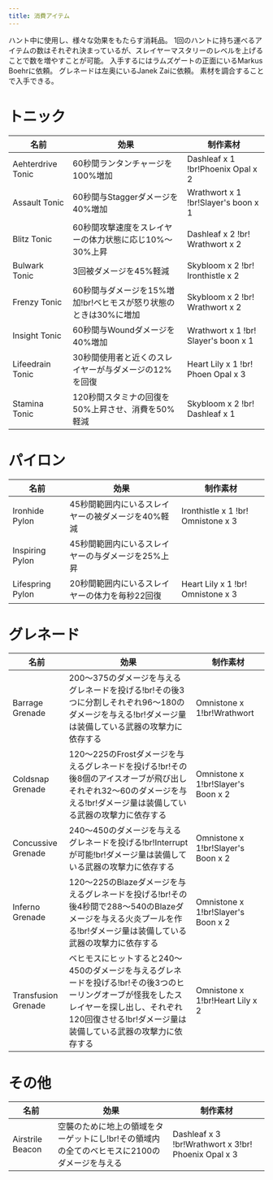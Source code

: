 ```yaml
---
title: 消費アイテム
---
```

ハント中に使用し、様々な効果をもたらす消耗品。
1回のハントに持ち運べるアイテムの数はそれぞれ決まっているが、スレイヤーマスタリーのレベルを上げることで数を増やすことが可能。
入手するにはラムズゲートの正面にいるMarkus Boehrに依頼。
グレネードは左奥にいるJanek Zaiに依頼。
素材を調合することで入手できる。


# トニック

名前 | 効果 | 制作素材
-- | -- | --
Aehterdrive Tonic  |  60秒間ランタンチャージを100%増加  |  Dashleaf x 1 !br!Phoenix Opal x 2
Assault Tonic  |  60秒間与Staggerダメージを40%増加  |  Wrathwort x 1 !br!Slayer's boon x 1
Blitz Tonic  |  60秒間攻撃速度をスレイヤーの体力状態に応じ10%～30%上昇  |  Dashleaf x 2 !br! Wrathwort x 2
Bulwark Tonic  |  3回被ダメージを45%軽減  |  Skybloom x 2 !br! Ironthistle x 2
Frenzy Tonic  |  60秒間与ダメージを15%増加!br!ベヒモスが怒り状態のときは30%に増加  |  Skybloom x 2 !br! Wrathwort x 2
Insight Tonic  |  60秒間与Woundダメージを40%増加  |  Wrathwort x 1 !br! Slayer's boon x 1
Lifeedrain Tonic  |  30秒間使用者と近くのスレイヤーが与ダメージの12%を回復  |  Heart Lily x 1 !br! Phoen Opal x 3
Stamina Tonic  |  120秒間スタミナの回復を50%上昇させ、消費を50%軽減  |  Skybloom x 2 !br! Dashleaf x 1

# パイロン

名前 | 効果 | 制作素材
-- | -- | --
Ironhide Pylon  |  45秒間範囲内にいるスレイヤーの被ダメージを40%軽減  |  Ironthistle x 1 !br! Omnistone x 3
Inspiring Pylon  |  45秒間範囲内にいるスレイヤーの与ダメージを25%上昇  |    |  Wrathwort x 1 !br! Omnistone ix Opal x 3
Lifespring Pylon  |  20秒間範囲内にいるスレイヤーの体力を毎秒22回復  |  Heart Lily x 1 !br! Omnistone x 3

# グレネード

名前 | 効果 | 制作素材
-- | -- | --
Barrage Grenade  |  200～375のダメージを与えるグレネードを投げる!br!その後3つに分割しそれぞれ96～180のダメージを与える!br!ダメージ量は装備している武器の攻撃力に依存する  |  Omnistone x 1!br!Wrathwort
Coldsnap Grenade  |  120～225のFrostダメージを与えるグレネードを投げる!br!その後8個のアイスオーブが飛び出しそれぞれ32～60のダメージを与える!br!ダメージ量は装備している武器の攻撃力に依存する  |  Omnistone x 1!br!Slayer's Boon x 2
Concussive Grenade  |  240～450のダメージを与えるグレネードを投げる!br!Interruptが可能!br!ダメージ量は装備している武器の攻撃力に依存する  |  Omnistone x 1!br!Slayer's Boon x 2
Inferno Grenade  |  120～225のBlazeダメージを与えるグレネードを投げる!br!その後4秒間で288～540のBlazeダメージを与える火炎プールを作る!br!ダメージ量は装備している武器の攻撃力に依存する  |  Omnistone x 1!br!Slayer's Boon x 2
Transfusion Grenade  |  ベヒモスにヒットすると240～450のダメージを与えるグレネードを投げる!br!その後3つのヒーリングオーブが怪我をしたスレイヤーを探し出し、それぞれ120回復させる!br!ダメージ量は装備している武器の攻撃力に依存する  |  Omnistone x 1!br!Heart Lily x 2

# その他

名前 | 効果 | 制作素材
-- | -- | --
Airstrile Beacon  |  空襲のために地上の領域をターゲットにし!br!その領域内の全てのベヒモスに2100のダメージを与える  |  Dashleaf x 3 !br!Wrathwort x 3!br! Phoenix Opal x 3
